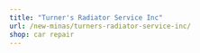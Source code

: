 ```yaml
---
title: "Turner's Radiator Service Inc"
url: /new-minas/turners-radiator-service-inc/
shop: car repair
---
```

